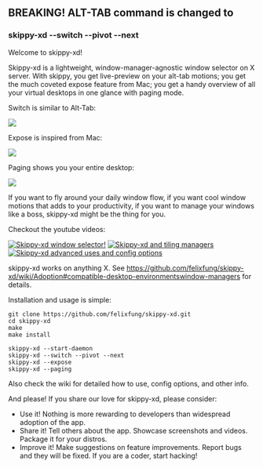 ## BREAKING! ALT-TAB command is changed to
### skippy-xd --switch --pivot --next



Welcome to skippy-xd!

Skippy-xd is a lightweight, window-manager-agnostic window selector on X server. With skippy, you get live-preview on your alt-tab motions; you get the much coveted expose feature from Mac; you get a handy overview of all your virtual desktops in one glance with paging mode.

Switch is similar to Alt-Tab:

![](https://github.com/felixfung/skippy-xd-gifs/blob/main/switch.gif)

Expose is inspired from Mac:

![](https://github.com/felixfung/skippy-xd-gifs/blob/main/expose.gif)

Paging shows you your entire desktop:

![](https://github.com/felixfung/skippy-xd-gifs/blob/main/paging.gif)

If you want to fly around your daily window flow, if you want cool window motions that adds to your productivity, if you want to manage your windows like a boss, skippy-xd might be the thing for you.

Checkout the youtube videos:

[![Skippy-xd window selector!](https://img.youtube.com/vi/R__zua04xe0/mqdefault.jpg)](https://youtu.be/R__zua04xe0)
[![Skippy-xd and tiling managers](https://img.youtube.com/vi/reUDapFGnmQ/mqdefault.jpg)](https://youtu.be/reUDapFGnmQ)
[![Skippy-xd advanced uses and config options](https://img.youtube.com/vi/lS33Z2s8xrs/mqdefault.jpg)](https://youtu.be/lS33Z2s8xrs)

skippy-xd works on anything X. See https://github.com/felixfung/skippy-xd/wiki/Adoption#compatible-desktop-environmentswindow-managers for details.

Installation and usage is simple:
```
git clone https://github.com/felixfung/skippy-xd.git
cd skippy-xd
make
make install

skippy-xd --start-daemon
skippy-xd --switch --pivot --next
skippy-xd --expose
skippy-xd --paging
```

Also check the wiki for detailed how to use, config options, and other info.

And please! If you share our love for skippy-xd, please consider:

* Use it! Nothing is more rewarding to developers than widespread adoption of the app.
* Share it! Tell others about the app. Showcase screenshots and videos. Package it for your distros.
* Improve it! Make suggestions on feature improvements. Report bugs and they will be fixed. If you are a coder, start hacking!
